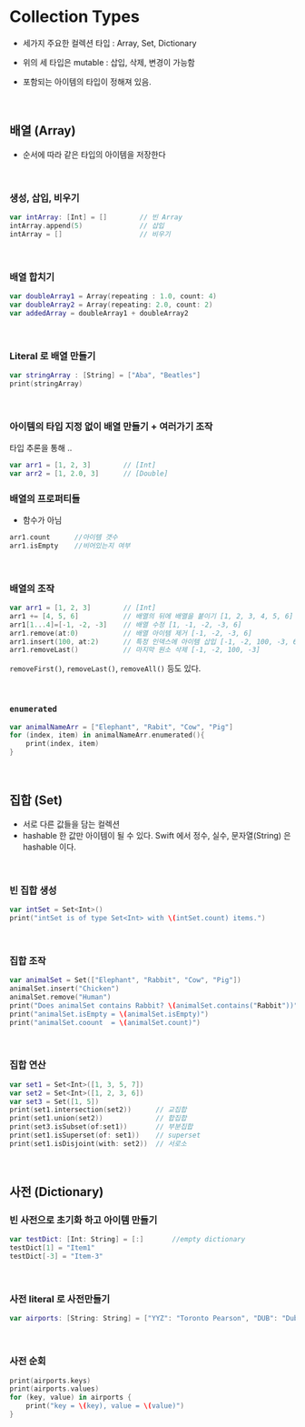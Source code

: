 # Collection Types

- 세가지 주요한 컬렉션 타입 : Array, Set, Dictionary

- 위의 세 타입은 mutable : 삽입, 삭제, 변경이 가능함

- 포함되는 아이템의 타입이 정해져 있음.

</br>

## 배열 (Array)

- 순서에 따라 같은 타입의 아이템을 저장한다

</br>

### 생성, 삽입, 비우기

```swift
var intArray: [Int] = []        // 빈 Array
intArray.append(5)              // 삽입
intArray = []                   // 비우기
```

</br>

### 배열 합치기

```swift
var doubleArray1 = Array(repeating : 1.0, count: 4)
var doubleArray2 = Array(repeating: 2.0, count: 2)
var addedArray = doubleArray1 + doubleArray2
```

</br>

### Literal 로 배열 만들기

```swift
var stringArray : [String] = ["Aba", "Beatles"]
print(stringArray)
```

</br>

### 아이템의 타입 지정 없이 배열 만들기 + 여러가기 조작

타입 추론을 통해 ..

```swift
var arr1 = [1, 2, 3]        // [Int]
var arr2 = [1, 2.0, 3]      // [Double]
```

### 배열의 프로퍼티들

- 함수가 아님

```swift
arr1.count      //아이템 갯수
arr1.isEmpty    //비어있는지 여부
```

</br>

### 배열의 조작

```swift
var arr1 = [1, 2, 3]        // [Int]
arr1 += [4, 5, 6]           // 배열의 뒤에 배열을 붙이기 [1, 2, 3, 4, 5, 6]
arr1[1...4]=[-1, -2, -3]    // 배열 수정 [1, -1, -2, -3, 6]
arr1.remove(at:0)           // 배열 아이템 제거 [-1, -2, -3, 6]
arr1.insert(100, at:2)      // 특정 인덱스에 아이템 삽입 [-1, -2, 100, -3, 6]
arr1.removeLast()           // 마지막 원소 삭제 [-1, -2, 100, -3]
```

`removeFirst()`, `removeLast()`, `removeAll()` 등도 있다.

</br>

### `enumerated`

```swift
var animalNameArr = ["Elephant", "Rabit", "Cow", "Pig"]
for (index, item) in animalNameArr.enumerated(){
    print(index, item)
}
```

</br>

## 집합 (Set)

- 서로 다른 값들을 담는 컬렉션
- hashable 한 값만 아이템이 될 수 있다. Swift 에서 정수, 실수, 문자열(String) 은 hashable 이다.

</br>

### 빈 집합 생성

```swift
var intSet = Set<Int>()
print("intSet is of type Set<Int> with \(intSet.count) items.")
```

</br>

### 집합 조작

```swift
var animalSet = Set(["Elephant", "Rabbit", "Cow", "Pig"])
animalSet.insert("Chicken")
animalSet.remove("Human")
print("Does animalSet contains Rabbit? \(animalSet.contains("Rabbit"))")
print("animalSet.isEmpty = \(animalSet.isEmpty)")
print("animalSet.coount  = \(animalSet.count)")
```

</br>

### 집합 연산

```swift
var set1 = Set<Int>([1, 3, 5, 7])
var set2 = Set<Int>([1, 2, 3, 6])
var set3 = Set([1, 5])
print(set1.intersection(set2))      // 교집합
print(set1.union(set2))             // 합집합
print(set3.isSubset(of:set1))       // 부분집합
print(set1.isSuperset(of: set1))    // superset
print(set1.isDisjoint(with: set2))  // 서로소
```

</br>

## 사전 (Dictionary)

### 빈 사전으로 초기화 하고 아이템 만들기

```swift
var testDict: [Int: String] = [:]       //empty dictionary
testDict[1] = "Item1"
testDict[-3] = "Item-3"
```

</br>

### 사전 literal 로 사전만들기

```swift
var airports: [String: String] = ["YYZ": "Toronto Pearson", "DUB": "Dublin"]
```

</br>

### 사전 순회

```swift
print(airports.keys)
print(airports.values)
for (key, value) in airports {
    print("key = \(key), value = \(value)")
}
```
